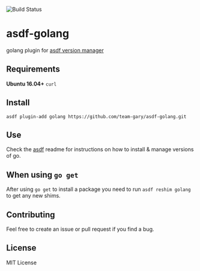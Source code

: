 ![Build Status](https://github.com/team-gary/asdf-golang/workflows/CI/badge.svg)

# asdf-golang
golang plugin for [asdf version manager](https://github.com/asdf-vm/asdf)


## Requirements
**Ubuntu 16.04+** `curl`


## Install

```
asdf plugin-add golang https://github.com/team-gary/asdf-golang.git
```

## Use

Check the [asdf](https://github.com/asdf-vm/asdf) readme for instructions on how to install & manage versions of go.

## When using `go get`

After using `go get` to install a package you need to run `asdf reshim golang` to get any new shims.

## Contributing

Feel free to create an issue or pull request if you find a bug.

## License
MIT License
